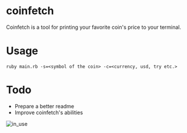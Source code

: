 # coinfetch
Coinfetch is a tool for printing your favorite coin's price to your terminal.
# Usage
```
ruby main.rb -s=<symbol of the coin> -c=<currency, usd, try etc.>
```

# Todo
* Prepare a better readme
* Improve coinfetch's abilities

![in_use](https://i.ibb.co/FBnXR1P/photo.png)
